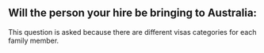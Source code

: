## Will the person your hire be bringing to Australia:

This question is asked because there are different visas categories for each family member.

